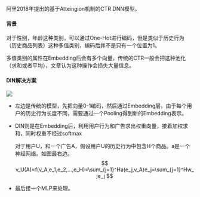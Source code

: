 阿里2018年提出的基于Atteingion机制的CTR DNN模型。

#### 背景

对于性别，年龄这种类别，可以通过One-Hot进行编码，但是类似于历史行为（历史商品列表）这种多值类别，编码后并不是只有一个位置为1。

多值类别的属性在Embedding后会有多个向量，传统的CTR一般会把这种池化（求和或者平均），文章认为这种操作会损失大量信息。

#### DIN解决方案

![](C:\Users\Lunus\Desktop\推荐系统\图\DIN架构图.jpg)

- 左边是传统的模型，先把向量0-1编码，然后通过Embedding层，由于每个用户的历史行为长度不同，需要通过一个Pooling得到新的Embedding表示。

- DIN则是在Embedding后，利用用户行为和广告求出权重向量，接着加权求和，同时权重不经过softmax

  对于用户U，和一个广告A，假设用户U的历史行为中包含H个商品。a是一个神经网络。如图最右边。
  $$
  v_U(A)=f(v_A,e_1,e_2,...,e_H)=\sum_{j=1}^Ha(e_j,v_A)e_j=\sum_{j=1}^Hw_je_j
  $$

- 最后接一个MLP来处理。



